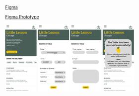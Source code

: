 [Figma](https://www.figma.com/file/S15RGUfVR7urEqACNG0A9K/Booking-a-table-on-the-Little-Lemon-website?type=design&node-id=0%3A1&mode=design&t=wZTXer0D2SEshKbt-1)

[Figma Prototype](https://www.figma.com/proto/S15RGUfVR7urEqACNG0A9K/Booking-a-table-on-the-Little-Lemon-website?type=design&node-id=1-36&t=SBHogVWnPAOIfsuf-1&scaling=min-zoom&page-id=0%3A1&mode=design)

<img src='https://github.com/truonganhvu205/booking-a-table-on-the-Little-Lemon-website/blob/main/Booking%20a%20table%20on%20the%20Little%20Lemon%20website/HOME.png' width='20%' />
<img src='https://github.com/truonganhvu205/booking-a-table-on-the-Little-Lemon-website/blob/main/Booking%20a%20table%20on%20the%20Little%20Lemon%20website/BOOKING%20-%20step%201.png' width='20%' />
<img src='https://github.com/truonganhvu205/booking-a-table-on-the-Little-Lemon-website/blob/main/Booking%20a%20table%20on%20the%20Little%20Lemon%20website/BOOKING%20-%20step%202.png' width='20%' />
<img src='https://github.com/truonganhvu205/booking-a-table-on-the-Little-Lemon-website/blob/main/Booking%20a%20table%20on%20the%20Little%20Lemon%20website/BOOKING%20-%20successfull.png' width='20%' />
